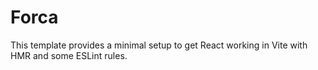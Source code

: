 # Forca

This template provides a minimal setup to get React working in Vite with HMR and some ESLint rules.